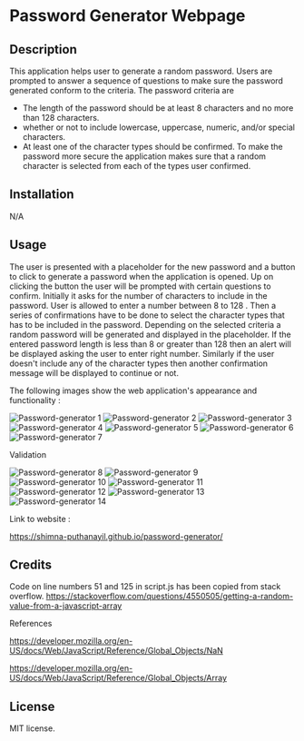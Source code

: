# Password Generator Webpage


## Description

This application helps user to generate a random password. Users are prompted to answer a sequence of questions to make sure the password generated conform to the criteria. The password criteria are
   - The length of the password should be at least 8 characters and no more than 128 characters.
   - whether or not to include lowercase, uppercase, numeric, and/or special characters.
   - At least one of the character types should be confirmed.
To make the password more secure the application makes sure that a random character is selected from each of the types user confirmed.   

## Installation

N/A

## Usage

 The user is presented with a placeholder for the new password and a button to click to generate a password when the application is opened. Up on clicking the button the user will be prompted with certain questions to confirm. Initially it asks for the number of characters to include in the password. User is allowed to enter a number between 8 to 128 . Then a series of confirmations have to be done to select the character types that has to be included in the password. Depending on the selected criteria a random password will be generated and displayed in the placeholder. If the entered password length is less than 8 or greater than 128 then an alert will be displayed asking the user to enter right number. Similarly if the user doesn't include any of the character types then another confirmation message will be displayed to continue or not.

The following images show the web application's appearance and functionality   :

![Password-generator 1](assets/images/password-generator1.png)
![Password-generator 2](assets/images/password-generator2.png)
![Password-generator 3](assets/images/password-generator3.png)
![Password-generator 4](assets/images/password-generator4.png)
![Password-generator 5](assets/images/password-generator5.png)
![Password-generator 6](assets/images/password-generator6.png)
![Password-generator 7](assets/images/password-generator7.png)

Validation

![Password-generator 8](assets/images/password-generator8.png)
![Password-generator 9](assets/images/password-generator9.png)
![Password-generator 10](assets/images/password-generator10.png)
![Password-generator 11](assets/images/password-generator11.png)
![Password-generator 12](assets/images/password-generator12.png)
![Password-generator 13](assets/images/password-generator13.png)
![Password-generator 14](assets/images/password-generator14.png)

Link to website  :

https://shimna-puthanayil.github.io/password-generator/

## Credits

Code on line numbers 51 and 125 in script.js has been copied from stack overflow.
https://stackoverflow.com/questions/4550505/getting-a-random-value-from-a-javascript-array

References

https://developer.mozilla.org/en-US/docs/Web/JavaScript/Reference/Global_Objects/NaN

https://developer.mozilla.org/en-US/docs/Web/JavaScript/Reference/Global_Objects/Array

## License

MIT license.
